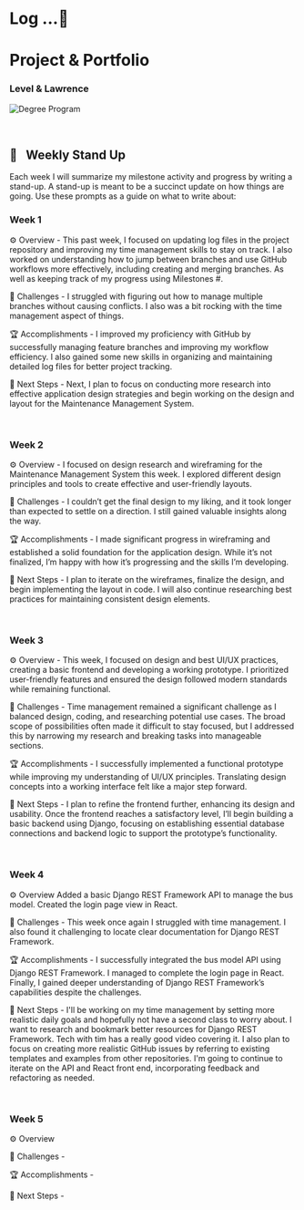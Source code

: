 # Log ...🚀

# Project & Portfolio

### Level & Lawrence

![Degree Program](https://img.shields.io/badge/degree-web%20development-blue.svg)&nbsp;

<br>

## 📢 &nbsp; Weekly Stand Up

Each week I will summarize my milestone activity and progress by writing a stand-up. A stand-up is meant to be a
succinct update on how things are going. Use these prompts as a guide on what to write about:

### Week 1

⚙️ Overview - This past week, I focused on updating log files in the project repository and improving my time management
skills to stay on track. I also worked on understanding how to jump between branches and use GitHub workflows more
effectively, including creating and merging branches. As well as keeping track of my progress using Milestones #.

🌵 Challenges - I struggled with figuring out how to manage multiple branches without causing conflicts. I also was a bit
rocking with the time management aspect of things.

🏆 Accomplishments - I improved my proficiency with GitHub by successfully managing feature branches and improving my
workflow efficiency. I also gained some new skills in organizing and maintaining detailed log files for better project
tracking.

🔮 Next Steps - Next, I plan to focus on conducting more research into effective application design strategies and begin
working on the design and layout for the Maintenance Management System.

<br>

### Week 2

⚙️ Overview - I focused on design research and wireframing for the Maintenance Management System this week. I explored
different design principles and tools to create effective and user-friendly layouts.

🌵 Challenges - I couldn’t get the final design to my liking, and it took longer than expected to settle on a direction.
I still gained valuable insights along the way.

🏆 Accomplishments - I made significant progress in wireframing and established a solid foundation for the application
design. While it’s not finalized, I’m happy with how it’s progressing and the skills I’m developing.

🔮 Next Steps - I plan to iterate on the wireframes, finalize the design, and begin implementing the layout in code. I
will also continue researching best practices for maintaining consistent design elements.

<br>

### Week 3

⚙️ Overview - This week, I focused on design and best UI/UX practices, creating a basic frontend and developing a
working prototype. I prioritized user-friendly features and ensured the design followed modern standards while remaining
functional.

🌵 Challenges - Time management remained a significant challenge as I balanced design, coding, and researching potential
use cases. The broad scope of possibilities often made it difficult to stay focused, but I addressed this by narrowing
my research and breaking tasks into manageable sections.

🏆 Accomplishments - I successfully implemented a functional prototype while improving my understanding of UI/UX
principles. Translating design concepts into a working interface felt like a major step forward.

🔮 Next Steps - I plan to refine the frontend further, enhancing its design and usability. Once the frontend reaches a
satisfactory level, I’ll begin building a basic backend using Django, focusing on establishing essential database
connections and backend logic to support the prototype’s functionality.

<br>

### Week 4

⚙️ Overview
Added a basic Django REST Framework API to manage the bus model.
Created the login page view in React.

🌵 Challenges - This week once again I struggled with time management.
I also found it challenging to locate clear documentation for Django REST Framework.

🏆 Accomplishments - I successfully integrated the bus model API using Django REST Framework. I managed to complete the
login page in React. Finally, I gained deeper understanding of Django REST Framework’s capabilities despite the
challenges.

🔮 Next Steps - I'll be working on my time management by setting more realistic daily goals and hopefully not have a
second class to worry about. I want to research and bookmark better resources for Django REST Framework. Tech with tim
has a really good video covering it. I also plan to focus on creating more realistic GitHub issues by referring to
existing templates and examples from other repositories. I'm going to continue to iterate on the API and React front
end, incorporating feedback and refactoring as needed.

<br>

### Week 5

⚙️ Overview

🌵 Challenges -

🏆 Accomplishments -

🔮 Next Steps -

<br>
